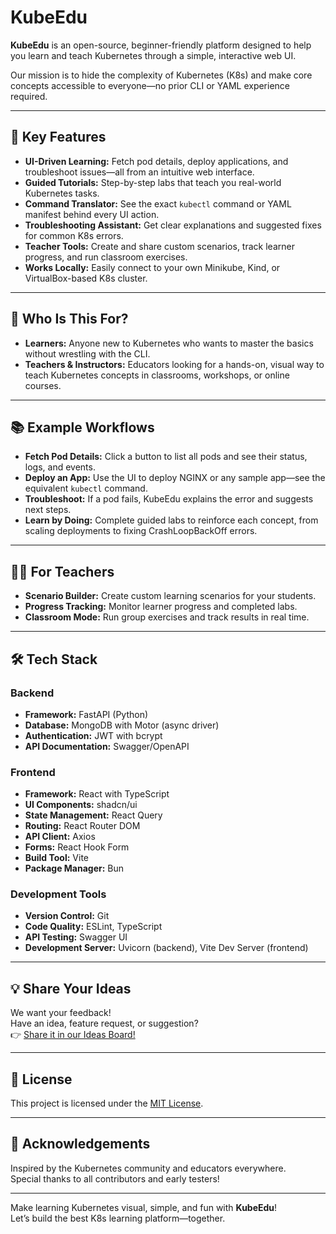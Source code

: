 # KubeEdu

**KubeEdu** is an open-source, beginner-friendly platform designed to help you learn and teach Kubernetes through a simple, interactive web UI.

Our mission is to hide the complexity of Kubernetes (K8s) and make core concepts accessible to everyone—no prior CLI or YAML experience required.

---

## 🚀 Key Features

- **UI-Driven Learning:** Fetch pod details, deploy applications, and troubleshoot issues—all from an intuitive web interface.
- **Guided Tutorials:** Step-by-step labs that teach you real-world Kubernetes tasks.
- **Command Translator:** See the exact `kubectl` command or YAML manifest behind every UI action.
- **Troubleshooting Assistant:** Get clear explanations and suggested fixes for common K8s errors.
- **Teacher Tools:** Create and share custom scenarios, track learner progress, and run classroom exercises.
- **Works Locally:** Easily connect to your own Minikube, Kind, or VirtualBox-based K8s cluster.

---

## 🎯 Who Is This For?

- **Learners:** Anyone new to Kubernetes who wants to master the basics without wrestling with the CLI.
- **Teachers & Instructors:** Educators looking for a hands-on, visual way to teach Kubernetes concepts in classrooms, workshops, or online courses.

---

## 📚 Example Workflows

- **Fetch Pod Details:** Click a button to list all pods and see their status, logs, and events.
- **Deploy an App:** Use the UI to deploy NGINX or any sample app—see the equivalent `kubectl` command.
- **Troubleshoot:** If a pod fails, KubeEdu explains the error and suggests next steps.
- **Learn by Doing:** Complete guided labs to reinforce each concept, from scaling deployments to fixing CrashLoopBackOff errors.

---

## 🧑‍🏫 For Teachers

- **Scenario Builder:** Create custom learning scenarios for your students.
- **Progress Tracking:** Monitor learner progress and completed labs.
- **Classroom Mode:** Run group exercises and track results in real time.

---

## 🛠️ Tech Stack

### Backend

- **Framework:** FastAPI (Python)
- **Database:** MongoDB with Motor (async driver)
- **Authentication:** JWT with bcrypt
- **API Documentation:** Swagger/OpenAPI

### Frontend

- **Framework:** React with TypeScript
- **UI Components:** shadcn/ui
- **State Management:** React Query
- **Routing:** React Router DOM
- **API Client:** Axios
- **Forms:** React Hook Form
- **Build Tool:** Vite
- **Package Manager:** Bun

### Development Tools

- **Version Control:** Git
- **Code Quality:** ESLint, TypeScript
- **API Testing:** Swagger UI
- **Development Server:** Uvicorn (backend), Vite Dev Server (frontend)

---

## 💡 Share Your Ideas

We want your feedback!  
Have an idea, feature request, or suggestion?  
👉 [Share it in our Ideas Board!](https://github.com/nimeshmora/kubeedu/discussions)

---

## 📜 License

This project is licensed under the [MIT License]([LICENSE](https://github.com/nimeshmora/kubeedu?tab=MIT-1-ov-file#readme)).

---

## 🙏 Acknowledgements

Inspired by the Kubernetes community and educators everywhere.  
Special thanks to all contributors and early testers!

---

Make learning Kubernetes visual, simple, and fun with **KubeEdu**!  
Let’s build the best K8s learning platform—together.
